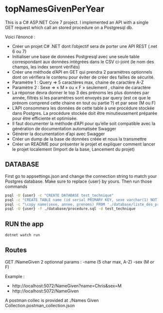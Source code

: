 # topNamesGivenPerYear
This is a C# ASP.NET Core 7 project. I implemented an API with a single GET request which call an stored procedure on a Postgresql db.

Voici l’énoncé : 

* Créer un projet C# .NET dont l’objectif sera de porter une API REST (.net 6 ou 7)
* Initialiser une base de données Postgresql avec une seule table correspondant aux données intégrées dans le CSV ci-joint (le nom des champs, les index seront vérifiés)
* Créer une méthode d’API en GET qui prendra 2 paramètres optionnels dont on vérifiera le contenu pour éviter de créer des failles de sécurité. 
* Paramètre 1 : Query => 5 caractères max, chaine de caractère A-Z 
* Paramètre 2 : Sexe => « M » ou « F » seulement , chaine de caractère
* La réponse devra donner le top 3 des prénoms les plus données par année, filtrés si les paramètres sont envoyés par query (est ce que le prénom comprend cette chaine en tout ou partie ?) et par sexe (M ou F)
* L’API consommera les données de cette table à une procédure stockée dans Postgres. La procédure stockée doit être minutieusement préparée pour être efficiente et optimisée.
* Il faut documenter la méthode d’API pour qu’elle soit compatible avec la génération de documentation automatisée Swagger
* Générer la documentation d’api avec Swagger
* Créer un dump de la base de données créée et nous la transmettre 
* Créer un README pour présenter le projet et expliquer comment lancer le projet localement (Import de la base, Lancement du projet)

## DATABASE 
First go to appsettings.json and change the connection string to match your Postgres database.
Make sure to replace {user} by yours.
Then run those commands

```bash
psql -U {user} -c "CREATE DATABASE test_technique" 
psql -c "CREATE TABLE name (id serial PRIMARY KEY, sexe varchar(1) NOT NULL, annee integer NOT NULL, prenoms varchar(100) NOT NULL);" -U {user} test_technique
psql -c "\copy name(sexe, annee, prenoms) FROM './database/liste_des_prenoms.csv' DELIMITER ';' CSV HEADER;" -U {user} test_technique
psql -U {user} -f ./database/procedure.sql -d test_technique
```

## RUN the app 
```bash
dotnet watch run
```

## Routes
GET /NameGiven
2 optionnal params :
    -name (5 char max, A-Z)
    -sex (M or F)

Example :
* http://localhost:5072/NameGiven?name=Chris&sex=M
* http://localhost:5072/NameGiven

A postman collec is provided at ./Names Given Collection.postman_collection.json
